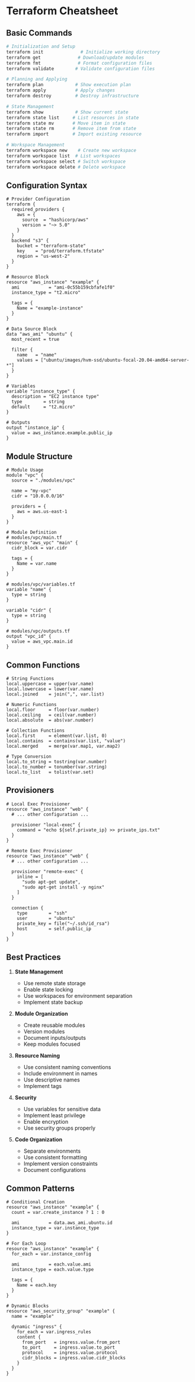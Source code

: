 # Terraform Cheatsheet

## Basic Commands
```bash
# Initialization and Setup
terraform init              # Initialize working directory
terraform get              # Download/update modules
terraform fmt              # Format configuration files
terraform validate        # Validate configuration files

# Planning and Applying
terraform plan            # Show execution plan
terraform apply           # Apply changes
terraform destroy         # Destroy infrastructure

# State Management
terraform show            # Show current state
terraform state list     # List resources in state
terraform state mv       # Move item in state
terraform state rm       # Remove item from state
terraform import         # Import existing resource

# Workspace Management
terraform workspace new    # Create new workspace
terraform workspace list  # List workspaces
terraform workspace select # Switch workspace
terraform workspace delete # Delete workspace
```

## Configuration Syntax
```hcl
# Provider Configuration
terraform {
  required_providers {
    aws = {
      source  = "hashicorp/aws"
      version = "~> 5.0"
    }
  }
  backend "s3" {
    bucket = "terraform-state"
    key    = "prod/terraform.tfstate"
    region = "us-west-2"
  }
}

# Resource Block
resource "aws_instance" "example" {
  ami           = "ami-0c55b159cbfafe1f0"
  instance_type = "t2.micro"
  
  tags = {
    Name = "example-instance"
  }
}

# Data Source Block
data "aws_ami" "ubuntu" {
  most_recent = true
  
  filter {
    name   = "name"
    values = ["ubuntu/images/hvm-ssd/ubuntu-focal-20.04-amd64-server-*"]
  }
}

# Variables
variable "instance_type" {
  description = "EC2 instance type"
  type        = string
  default     = "t2.micro"
}

# Outputs
output "instance_ip" {
  value = aws_instance.example.public_ip
}
```

## Module Structure
```hcl
# Module Usage
module "vpc" {
  source = "./modules/vpc"
  
  name = "my-vpc"
  cidr = "10.0.0.0/16"
  
  providers = {
    aws = aws.us-east-1
  }
}

# Module Definition
# modules/vpc/main.tf
resource "aws_vpc" "main" {
  cidr_block = var.cidr
  
  tags = {
    Name = var.name
  }
}

# modules/vpc/variables.tf
variable "name" {
  type = string
}

variable "cidr" {
  type = string
}

# modules/vpc/outputs.tf
output "vpc_id" {
  value = aws_vpc.main.id
}
```

## Common Functions
```hcl
# String Functions
local.uppercase = upper(var.name)
local.lowercase = lower(var.name)
local.joined    = join(",", var.list)

# Numeric Functions
local.floor     = floor(var.number)
local.ceiling   = ceil(var.number)
local.absolute  = abs(var.number)

# Collection Functions
local.first     = element(var.list, 0)
local.contains  = contains(var.list, "value")
local.merged    = merge(var.map1, var.map2)

# Type Conversion
local.to_string = tostring(var.number)
local.to_number = tonumber(var.string)
local.to_list   = tolist(var.set)
```

## Provisioners
```hcl
# Local Exec Provisioner
resource "aws_instance" "web" {
  # ... other configuration ...

  provisioner "local-exec" {
    command = "echo ${self.private_ip} >> private_ips.txt"
  }
}

# Remote Exec Provisioner
resource "aws_instance" "web" {
  # ... other configuration ...

  provisioner "remote-exec" {
    inline = [
      "sudo apt-get update",
      "sudo apt-get install -y nginx"
    ]
  }

  connection {
    type        = "ssh"
    user        = "ubuntu"
    private_key = file("~/.ssh/id_rsa")
    host        = self.public_ip
  }
}
```

## Best Practices
1. **State Management**
   - Use remote state storage
   - Enable state locking
   - Use workspaces for environment separation
   - Implement state backup

2. **Module Organization**
   - Create reusable modules
   - Version modules
   - Document inputs/outputs
   - Keep modules focused

3. **Resource Naming**
   - Use consistent naming conventions
   - Include environment in names
   - Use descriptive names
   - Implement tags

4. **Security**
   - Use variables for sensitive data
   - Implement least privilege
   - Enable encryption
   - Use security groups properly

5. **Code Organization**
   - Separate environments
   - Use consistent formatting
   - Implement version constraints
   - Document configurations

## Common Patterns
```hcl
# Conditional Creation
resource "aws_instance" "example" {
  count = var.create_instance ? 1 : 0
  
  ami           = data.aws_ami.ubuntu.id
  instance_type = var.instance_type
}

# For Each Loop
resource "aws_instance" "example" {
  for_each = var.instance_config
  
  ami           = each.value.ami
  instance_type = each.value.type
  
  tags = {
    Name = each.key
  }
}

# Dynamic Blocks
resource "aws_security_group" "example" {
  name = "example"
  
  dynamic "ingress" {
    for_each = var.ingress_rules
    content {
      from_port   = ingress.value.from_port
      to_port     = ingress.value.to_port
      protocol    = ingress.value.protocol
      cidr_blocks = ingress.value.cidr_blocks
    }
  }
}
